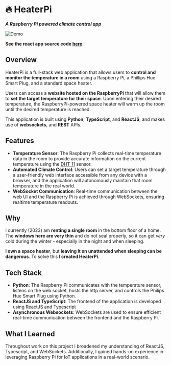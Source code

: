 # 🔥 HeaterPi
***A Raspberry Pi powered climate control app***

![Demo](https://github.com/ItsNotCam/HeaterPi-Client/assets/46014191/17f970e3-a996-4818-9caa-183e60251834)

**See the react app source code [here](https://github.com/ItsNotCam/HeaterPi-Client).**

## Overview
HeaterPi is a full-stack web application that allows users to **control and monitor the temperature in a room** using a Raspberry Pi, a Phillips Hue Smart Plug, and a standard space heater. 

Users can access a **website hosted on the RaspberryPi** that will allow them to **set the target temperature for their space**. Upon entering their desired temperature, the RaspberryPi-powered space heater will warm up the room until the desired temperature is reached.

This application is built using **Python**, **TypeScript**, and **ReactJS**, and makes use of **websockets**, and **REST** APIs.

## Features
- **Temperature Sensor**: The Raspberry Pi collects real-time temperature data in the room to provide accurate information on the current temperature using the [DHT 11](https://components101.com/sensors/dht11-temperature-sensor#:~:text=use%20DHT11%20Sensors-,The%20DHT11%20is%20a%20commonly%20used%20Temperature%20and%20humidity%20sensor,to%20interface%20with%20other%20microcontrollers.) sensor.
- **Automated Climate Control**: Users can set a target temperature through a user-friendly web interface accessible from any device with a browser, and the application will autonomously maintain that room temperature in the real world.
- **WebSocket Communication**: Real-time communication between the web UI and the Raspberry Pi is achieved through WebSockets, ensuring realtime temperature readouts.

## Why
I currently (2023) am **renting a single room** in the bottom floor of a home. The **windows here are very thin** and do not seal properly, so it can get *very* cold during the winter - especially in the night and when sleeping. 

**I own a space heater**, but **leaving it on unattended when sleeping can be dangerous**. To solve this **I created HeaterPi**.

## Tech Stack
- **Python**: The Raspberry Pi communicates with the temperature sensor, listens on the web socket, hosts the http server, and controls the Philips Hue Smart Plug using Python.
- **ReactJS and TypeScript**: The frontend of the application is developed using ReactJS and Typescript
- **Asynchronous Websockets**: WebSockets are used to ensure efficient real-time communication between the frontend and the Raspberry Pi.

## What I Learned
Throughout work on this project I broadened my understanding of ReactJS, Typescript, and WebSockets. Additionally, I gained hands-on experience in leveraging Raspberry Pi for IoT applications in a real-world scenario.
